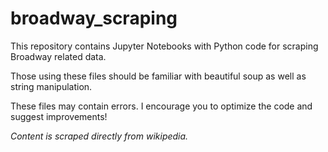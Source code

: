 # broadway_scraping

This repository contains Jupyter Notebooks with Python code for scraping Broadway related data.


Those using these files should be familiar with beautiful soup as well as string manipulation.

These files may contain errors. I encourage you to optimize the code and suggest improvements!

<i>Content is scraped directly from wikipedia.</i>
